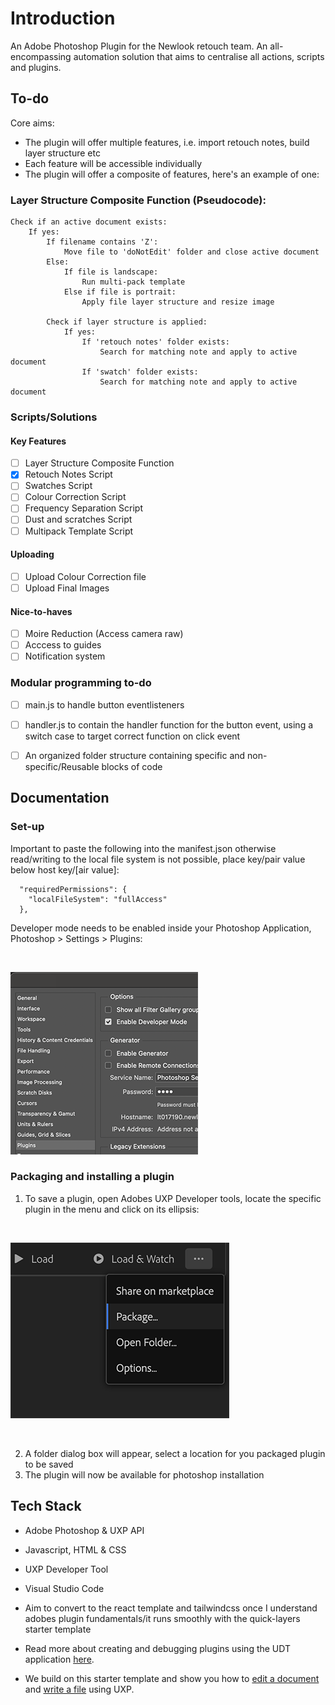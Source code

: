 # Introduction

An Adobe Photoshop Plugin for the Newlook retouch team. An all-encompassing automation solution that aims to centralise all actions, scripts and plugins.

## To-do

Core aims:

* The plugin will offer multiple features, i.e. import retouch notes, build layer structure etc
* Each feature will be accessible individually 
* The plugin will offer a composite of features, here's an example of one:

### Layer Structure Composite Function (Pseudocode):

```
Check if an active document exists:
    If yes:
        If filename contains 'Z':
            Move file to 'doNotEdit' folder and close active document
        Else:
            If file is landscape:
                Run multi-pack template
            Else if file is portrait:
                Apply file layer structure and resize image
                
        Check if layer structure is applied:
            If yes:
                If 'retouch notes' folder exists:
                    Search for matching note and apply to active document
                If 'swatch' folder exists:
                    Search for matching note and apply to active document
```

### Scripts/Solutions

#### Key Features 
- [ ] Layer Structure Composite Function
- [x] Retouch Notes Script
- [ ] Swatches Script 
- [ ] Colour Correction Script
- [ ] Frequency Separation Script
- [ ] Dust and scratches Script
- [ ] Multipack Template Script

#### Uploading
- [ ] Upload Colour Correction file
- [ ] Upload Final Images 

#### Nice-to-haves
- [ ] Moire Reduction (Access camera raw)
- [ ] Acccess to guides
- [ ] Notification system

### Modular programming to-do

- [ ] main.js to handle button eventlisteners 
- [ ] handler.js  to contain the handler function for the button event, using a switch case to target correct function on click event 
- [ ] An organized folder structure containing specific and non-specific/Reusable blocks of code


## Documentation

### Set-up

Important to paste the following into the manifest.json otherwise read/writing to the local file system is not possible, place key/pair value below host key/[air value]:

```
  "requiredPermissions": {
    "localFileSystem": "fullAccess"
  },  

```

Developer mode needs to be enabled inside your Photoshop Application, Photoshop > Settings > Plugins:

</br>

![Developer Mode Enabled](/assets/documention/dev.png)

### Packaging and installing a plugin 

1. To save a plugin, open Adobes UXP Developer tools, locate the specific plugin in the menu and click on its ellipsis:

</br>

![Save/Package a plugin](/assets/documention/package.png)

</br>

2. A folder dialog box will appear, select a location for you packaged plugin to be saved
3. The plugin will now be available for photoshop installation 

## Tech Stack

* Adobe Photoshop & UXP API
* Javascript, HTML & CSS
* UXP Developer Tool
* Visual Studio Code
* Aim to convert to the react template and tailwindcss once I understand adobes plugin fundamentals/it runs smoothly with the quick-layers starter template 







* Read more about creating and debugging plugins using the UDT application [here](https://developer.adobe.com/photoshop/uxp/2022/guides/devtool/udt-walkthrough/). 
* We build on this starter template and show you how to [edit a document](https://developer.adobe.com/photoshop/uxp/2022/guides/getting-started/editing-the-document/) and [write a file](https://developer.adobe.com/photoshop/uxp/2022/guides/getting-started/writing-a-file/) using UXP. 

